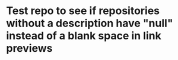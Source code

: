 # Test repo to see if repositories without a description have "null" instead of a blank space in link previews
